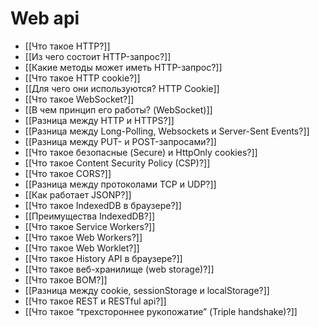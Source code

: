 # Web api

- [[Что такое HTTP?]]
- [[Из чего состоит HTTP-запрос?]]
- [[Какие методы может иметь HTTP-запрос?]]
- [[Что такое HTTP cookie?]]
- [[Для чего они используются? HTTP Cookie]]
- [[Что такое WebSocket?]]
- [[В чем принцип его работы? (WebSocket)]]
- [[Разница между HTTP и HTTPS?]]
- [[Разница между Long-Polling, Websockets и Server-Sent Events?]]
- [[Разница между PUT- и POST-запросами?]]
- [[Что такое безопасные (Secure) и HttpOnly cookies?]]
- [[Что такое Content Security Policy (CSP)?]]
- [[Что такое CORS?]]
- [[Разница между протоколами TCP и UDP?]]
- [[Как работает JSONP?]]
- [[Что такое IndexedDB в браузере?]]
- [[Преимущества IndexedDB?]]
- [[Что такое Service Workers?]]
- [[Что такое Web Workers?]]
- [[Что такое Web Worklet?]]
- [[Что такое History API в браузере?]]
- [[Что такое веб-хранилище (web storage)?]]
- [[Что такое BOM?]]
- [[Разница между cookie, sessionStorage и localStorage?]]
- [[Что такое REST и RESTful api?]]
- [[Что такое “трехстороннее рукопожатие” (Triple handshake)?]]
